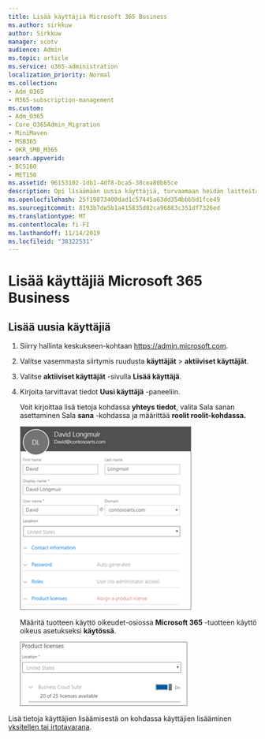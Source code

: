 ```yaml
---
title: Lisää käyttäjiä Microsoft 365 Business
ms.author: sirkkuw
author: Sirkkuw
manager: scotv
audience: Admin
ms.topic: article
ms.service: o365-administration
localization_priority: Normal
ms.collection:
- Adm_O365
- M365-subscription-management
ms.custom:
- Adm_O365
- Core_O365Admin_Migration
- MiniMaven
- MSB365
- OKR_SMB_M365
search.appverid:
- BCS160
- MET150
ms.assetid: 96153102-1db1-4df8-bca5-38cea80b65ce
description: Opi lisäämään uusia käyttäjiä, turvaamaan heidän laitteitaan ja määrittämään rooleja Microsoft 365 Businessissa.
ms.openlocfilehash: 25f19873400dad1c57445a63dd354bbb5d1fce49
ms.sourcegitcommit: 8193b7da5b1a415835d02ca96883c351df7326ed
ms.translationtype: MT
ms.contentlocale: fi-FI
ms.lasthandoff: 11/14/2019
ms.locfileid: "38322531"
---
```

# <a name="add-more-users-to-microsoft-365-business"></a>Lisää käyttäjiä Microsoft 365 Business

## <a name="add-new-users"></a>Lisää uusia käyttäjiä

1. Siirry hallinta keskukseen-kohtaan <a href="https://go.microsoft.com/fwlink/p/?linkid=837890" target="_blank">https://admin.microsoft.com</a>. 
2. Valitse vasemmasta siirtymis ruudusta **käyttäjät** \> **aktiiviset käyttäjät**.
3. Valitse **aktiiviset käyttäjät** -sivulla **Lisää käyttäjä**.
4. Kirjoita tarvittavat tiedot **Uusi käyttäjä** -paneeliin. 
  
    Voit kirjoittaa lisä tietoja kohdassa **yhteys tiedot**, valita Sala sanan asettaminen Sala **sana** -kohdassa ja määrittää **roolit roolit-kohdassa.**
      
    ![Enter user information in the New user card](media/f04d39ca-48be-4868-8330-8552a4754c8b.png)
      
    Määritä tuotteen käyttö oikeudet-osiossa **Microsoft 365** -tuotteen käyttö oikeus asetukseksi **käytössä**.
      
    ![Set the license setting to On position](media/7404f7f7-93bc-44a3-9ffb-4208b5b17402.png)
  
Lisä tietoja käyttäjien lisäämisestä on kohdassa käyttäjien lisääminen [yksitellen tai irtotavarana](https://docs.microsoft.com/office365/admin/add-users/add-users).
  
